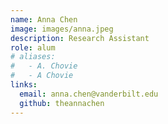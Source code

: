 ```yaml
---
name: Anna Chen
image: images/anna.jpeg
description: Research Assistant
role: alum
# aliases:
#   - A. Chovie
#   - A Chovie
links:
  email: anna.chen@vanderbilt.edu
  github: theannachen
---
```

